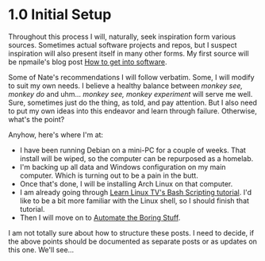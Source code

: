 # 1.0 Initial Setup
Throughout this process I will, naturally, seek inspiration form various sources. Sometimes actual software projects and repos, but I suspect inspiration will also present itself in many other forms.
My first source will be npmaile's blog post [How to get into software](https://github.com/npmaile/blog/blob/main/posts/2.%20How%20to%20get%20into%20software.md).

Some of Nate's recommendations I will follow verbatim. Some, I will modify to suit my own needs. 
I believe a healthy balance between *monkey see, monkey do* and uhm... *monkey see, monkey experiment* will serve me well. Sure, sometimes just do the thing, as told, and pay attention. But I also need to put my own ideas into this endeavor and learn through failure.
Otherwise, what's the point?

Anyhow, here's where I'm at:
- I have been running Debian on a mini-PC for a couple of weeks. That install will be wiped, so the computer can be repurposed as a homelab.
- I'm backing up all data and Windows configuration on my main computer. Which is turning out to be a pain in the butt.
- Once that's done, I will be installing Arch Linux on that computer.
- I am already going through [Learn Linux TV's Bash Scripting tutorial](https://youtu.be/2733cRPudvI?si=9q1dN5ho2ijCFg2f). I'd like to be a bit more familiar with the Linux shell, so I should finish that tutorial.
- Then I will move on to [Automate the Boring Stuff](https://automatetheboringstuff.com/).

I am not totally sure about how to structure these posts. I need to decide, if the above points should be documented as separate posts or as updates on this one.
We'll see...
